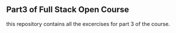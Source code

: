 ## Part3 of Full Stack Open Course
this repository contains all the excercises for part 3 of the course.
